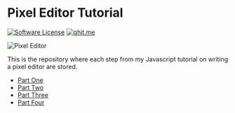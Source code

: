 # Pixel Editor Tutorial

[![Software License](https://img.shields.io/badge/license-MIT-brightgreen.svg?style=flat-square)](LICENSE)
[![ghit.me](https://ghit.me/badge.svg?repo=carbontwelve/pixel-editor-tutorial)](https://ghit.me/repo/carbontwelve/pixel-editor-tutorial)

![Pixel Editor](http://www.photogabble.co.uk/assets/img/javascript-pixel-paint.png "Pixel Editor")

This is the repository where each step from my Javascript tutorial on writing a pixel editor are stored.

* [Part One](http://www.photogabble.co.uk/blog/2015/01/21/writing-a-pixel-editor-in-javascript-p1/)
* [Part Two](http://www.photogabble.co.uk/blog/2015/01/28/writing-a-pixel-editor-in-javascript-p2/)
* [Part Three](http://www.photogabble.co.uk/blog/2015/02/04/writing-a-pixel-editor-in-javascript-p3/)
* [Part Four](http://www.photogabble.co.uk/blog/2015/05/08/writing-a-pixel-editor-in-javascript-p4/)

